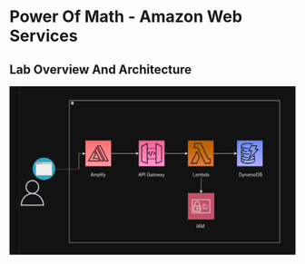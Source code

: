 # Power Of Math - Amazon Web Services

## Lab Overview And Architecture
![Architecture](./images/architecture.png)
